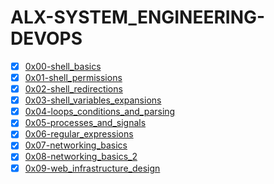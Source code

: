 # ALX-SYSTEM_ENGINEERING-DEVOPS

- [X] [0x00-shell_basics](0x00-shell_basics)
- [X] [0x01-shell_permissions](0x01-shell_permissions)
- [X] [0x02-shell_redirections](0x02-shell_redirections)
- [X] [0x03-shell_variables_expansions](0x03-shell_variables_expansions)
- [x] [0x04-loops_conditions_and_parsing](0x04-loops_conditions_and_parsing)
- [x] [0x05-processes_and_signals](0x05-processes_and_signals)
- [x] [0x06-regular_expressions](0x06-regular_expressions)
- [x] [0x07-networking_basics](0x07-networking_basics)
- [x] [0x08-networking_basics_2](0x08-networking_basics_2)
- [x] [0x09-web_infrastructure_design](0x09-web_infrastructure_design)
